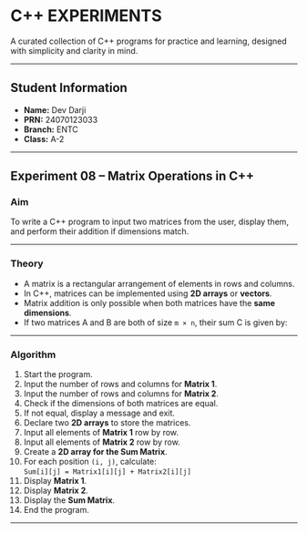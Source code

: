 #  C++ EXPERIMENTS
A curated collection of C++ programs for practice and learning, designed with simplicity and clarity in mind.

---

##  Student Information
- **Name:** Dev Darji
- **PRN:** 24070123033 
- **Branch:** ENTC  
- **Class:** A-2 

---

##  Experiment 08 – Matrix Operations in C++

###  Aim
To write a C++ program to input two matrices from the user, display them, and perform their addition if dimensions match.

---

###  Theory
- A matrix is a rectangular arrangement of elements in rows and columns.  
- In C++, matrices can be implemented using **2D arrays** or **vectors**.  
- Matrix addition is only possible when both matrices have the **same dimensions**.  
- If two matrices A and B are both of size `m × n`, their sum C is given by:  

---

###  Algorithm
1. Start the program.  
2. Input the number of rows and columns for **Matrix 1**.  
3. Input the number of rows and columns for **Matrix 2**.  
4. Check if the dimensions of both matrices are equal.  
5. If not equal, display a message and exit.  
6. Declare two **2D arrays** to store the matrices.  
7. Input all elements of **Matrix 1** row by row.  
8. Input all elements of **Matrix 2** row by row.  
9. Create a **2D array for the Sum Matrix**.  
10. For each position `(i, j)`, calculate:  
   `Sum[i][j] = Matrix1[i][j] + Matrix2[i][j]`  
11. Display **Matrix 1**.  
12. Display **Matrix 2**.  
13. Display the **Sum Matrix**.  
14. End the program.  

---

